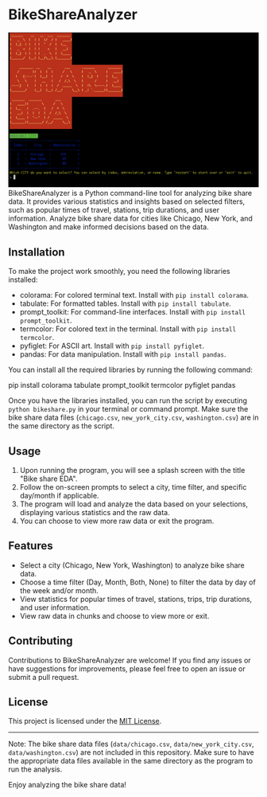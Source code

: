# BikeShareAnalyzer
![BikeShareAnalyzer](screen.png)
BikeShareAnalyzer is a Python command-line tool for analyzing bike share data. It provides various statistics and insights based on selected filters, such as popular times of travel, stations, trip durations, and user information. Analyze bike share data for cities like Chicago, New York, and Washington and make informed decisions based on the data.

## Installation

To make the project work smoothly, you need the following libraries installed:

- colorama: For colored terminal text. Install with `pip install colorama`.
- tabulate: For formatted tables. Install with `pip install tabulate`.
- prompt_toolkit: For command-line interfaces. Install with `pip install prompt_toolkit`.
- termcolor: For colored text in the terminal. Install with `pip install termcolor`.
- pyfiglet: For ASCII art. Install with `pip install pyfiglet`.
- pandas: For data manipulation. Install with `pip install pandas`.

You can install all the required libraries by running the following command:

pip install colorama tabulate prompt_toolkit termcolor pyfiglet pandas

Once you have the libraries installed, you can run the script by executing `python bikeshare.py` in your terminal or command prompt. Make sure the bike share data files (`chicago.csv`, `new_york_city.csv`, `washington.csv`) are in the same directory as the script.

## Usage

1. Upon running the program, you will see a splash screen with the title "Bike share EDA".
2. Follow the on-screen prompts to select a city, time filter, and specific day/month if applicable.
3. The program will load and analyze the data based on your selections, displaying various statistics and the raw data.
4. You can choose to view more raw data or exit the program.

## Features

- Select a city (Chicago, New York, Washington) to analyze bike share data.
- Choose a time filter (Day, Month, Both, None) to filter the data by day of the week and/or month.
- View statistics for popular times of travel, stations, trips, trip durations, and user information.
- View raw data in chunks and choose to view more or exit.

## Contributing

Contributions to BikeShareAnalyzer are welcome! If you find any issues or have suggestions for improvements, please feel free to open an issue or submit a pull request.

## License

This project is licensed under the [MIT License](LICENSE).

---
Note: The bike share data files (`data/chicago.csv`, `data/new_york_city.csv`, `data/washington.csv`) are not included in this repository. Make sure to have the appropriate data files available in the same directory as the program to run the analysis.

Enjoy analyzing the bike share data!
